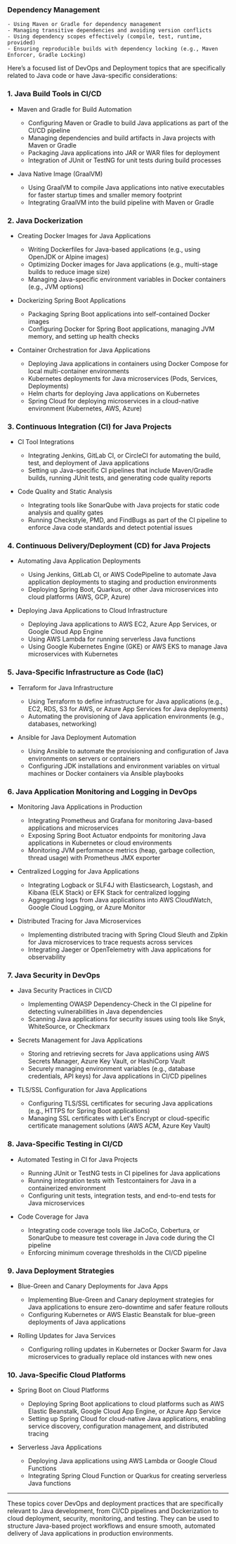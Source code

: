 ### Dependency Management

	- Using Maven or Gradle for dependency management
    - Managing transitive dependencies and avoiding version conflicts
    - Using dependency scopes effectively (compile, test, runtime, provided)
    - Ensuring reproducible builds with dependency locking (e.g., Maven Enforcer, Gradle Locking)

Here’s a focused list of DevOps and Deployment topics that are specifically related to Java code or have Java-specific considerations:

### 1. Java Build Tools in CI/CD

- Maven and Gradle for Build Automation
    
    - Configuring Maven or Gradle to build Java applications as part of the CI/CD pipeline
    - Managing dependencies and build artifacts in Java projects with Maven or Gradle
    - Packaging Java applications into JAR or WAR files for deployment
    - Integration of JUnit or TestNG for unit tests during build processes
- Java Native Image (GraalVM)
    
    - Using GraalVM to compile Java applications into native executables for faster startup times and smaller memory footprint
    - Integrating GraalVM into the build pipeline with Maven or Gradle

### 2. Java Dockerization

- Creating Docker Images for Java Applications
    
    - Writing Dockerfiles for Java-based applications (e.g., using OpenJDK or Alpine images)
    - Optimizing Docker images for Java applications (e.g., multi-stage builds to reduce image size)
    - Managing Java-specific environment variables in Docker containers (e.g., JVM options)
- Dockerizing Spring Boot Applications
    
    - Packaging Spring Boot applications into self-contained Docker images
    - Configuring Docker for Spring Boot applications, managing JVM memory, and setting up health checks
- Container Orchestration for Java Applications
    
    - Deploying Java applications in containers using Docker Compose for local multi-container environments
    - Kubernetes deployments for Java microservices (Pods, Services, Deployments)
    - Helm charts for deploying Java applications on Kubernetes
    - Spring Cloud for deploying microservices in a cloud-native environment (Kubernetes, AWS, Azure)

### 3. Continuous Integration (CI) for Java Projects

- CI Tool Integrations
    
    - Integrating Jenkins, GitLab CI, or CircleCI for automating the build, test, and deployment of Java applications
    - Setting up Java-specific CI pipelines that include Maven/Gradle builds, running JUnit tests, and generating code quality reports
- Code Quality and Static Analysis
    
    - Integrating tools like SonarQube with Java projects for static code analysis and quality gates
    - Running Checkstyle, PMD, and FindBugs as part of the CI pipeline to enforce Java code standards and detect potential issues

### 4. Continuous Delivery/Deployment (CD) for Java Projects

- Automating Java Application Deployments
    
    - Using Jenkins, GitLab CI, or AWS CodePipeline to automate Java application deployments to staging and production environments
    - Deploying Spring Boot, Quarkus, or other Java microservices into cloud platforms (AWS, GCP, Azure)
- Deploying Java Applications to Cloud Infrastructure
    
    - Deploying Java applications to AWS EC2, Azure App Services, or Google Cloud App Engine
    - Using AWS Lambda for running serverless Java functions
    - Using Google Kubernetes Engine (GKE) or AWS EKS to manage Java microservices with Kubernetes

### 5. Java-Specific Infrastructure as Code (IaC)

- Terraform for Java Infrastructure
    
    - Using Terraform to define infrastructure for Java applications (e.g., EC2, RDS, S3 for AWS, or Azure App Services for Java deployments)
    - Automating the provisioning of Java application environments (e.g., databases, networking)
- Ansible for Java Deployment Automation
    
    - Using Ansible to automate the provisioning and configuration of Java environments on servers or containers
    - Configuring JDK installations and environment variables on virtual machines or Docker containers via Ansible playbooks

### 6. Java Application Monitoring and Logging in DevOps

- Monitoring Java Applications in Production
    
    - Integrating Prometheus and Grafana for monitoring Java-based applications and microservices
    - Exposing Spring Boot Actuator endpoints for monitoring Java applications in Kubernetes or cloud environments
    - Monitoring JVM performance metrics (heap, garbage collection, thread usage) with Prometheus JMX exporter
- Centralized Logging for Java Applications
    
    - Integrating Logback or SLF4J with Elasticsearch, Logstash, and Kibana (ELK Stack) or EFK Stack for centralized logging
    - Aggregating logs from Java applications into AWS CloudWatch, Google Cloud Logging, or Azure Monitor
- Distributed Tracing for Java Microservices
    
    - Implementing distributed tracing with Spring Cloud Sleuth and Zipkin for Java microservices to trace requests across services
    - Integrating Jaeger or OpenTelemetry with Java applications for observability

### 7. Java Security in DevOps

- Java Security Practices in CI/CD
    
    - Implementing OWASP Dependency-Check in the CI pipeline for detecting vulnerabilities in Java dependencies
    - Scanning Java applications for security issues using tools like Snyk, WhiteSource, or Checkmarx
- Secrets Management for Java Applications
    
    - Storing and retrieving secrets for Java applications using AWS Secrets Manager, Azure Key Vault, or HashiCorp Vault
    - Securely managing environment variables (e.g., database credentials, API keys) for Java applications in CI/CD pipelines
- TLS/SSL Configuration for Java Applications
    
    - Configuring TLS/SSL certificates for securing Java applications (e.g., HTTPS for Spring Boot applications)
    - Managing SSL certificates with Let's Encrypt or cloud-specific certificate management solutions (AWS ACM, Azure Key Vault)

### 8. Java-Specific Testing in CI/CD

- Automated Testing in CI for Java Projects
    
    - Running JUnit or TestNG tests in CI pipelines for Java applications
    - Running integration tests with Testcontainers for Java in a containerized environment
    - Configuring unit tests, integration tests, and end-to-end tests for Java microservices
- Code Coverage for Java
    
    - Integrating code coverage tools like JaCoCo, Cobertura, or SonarQube to measure test coverage in Java code during the CI pipeline
    - Enforcing minimum coverage thresholds in the CI/CD pipeline

### 9. Java Deployment Strategies

- Blue-Green and Canary Deployments for Java Apps
    
    - Implementing Blue-Green and Canary deployment strategies for Java applications to ensure zero-downtime and safer feature rollouts
    - Configuring Kubernetes or AWS Elastic Beanstalk for blue-green deployments of Java applications
- Rolling Updates for Java Services
    
    - Configuring rolling updates in Kubernetes or Docker Swarm for Java microservices to gradually replace old instances with new ones

### 10. Java-Specific Cloud Platforms

- Spring Boot on Cloud Platforms
    
    - Deploying Spring Boot applications to cloud platforms such as AWS Elastic Beanstalk, Google Cloud App Engine, or Azure App Service
    - Setting up Spring Cloud for cloud-native Java applications, enabling service discovery, configuration management, and distributed tracing
- Serverless Java Applications
    
    - Deploying Java applications using AWS Lambda or Google Cloud Functions
    - Integrating Spring Cloud Function or Quarkus for creating serverless Java functions

---

These topics cover DevOps and deployment practices that are specifically relevant to Java development, from CI/CD pipelines and Dockerization to cloud deployment, security, monitoring, and testing. They can be used to structure Java-based project workflows and ensure smooth, automated delivery of Java applications in production environments.